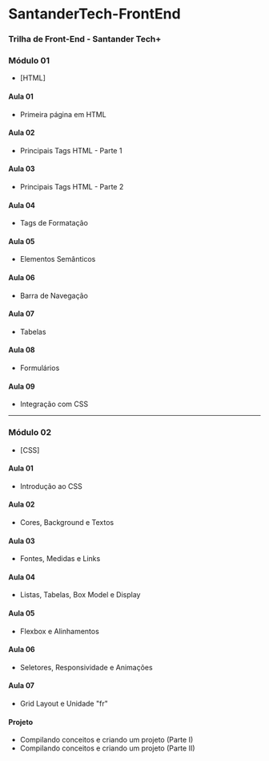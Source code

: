 # SantanderTech-FrontEnd
### Trilha de Front-End - Santander Tech+

### Módulo 01
- [HTML]

#### Aula 01
- Primeira página em HTML

#### Aula 02
- Principais Tags HTML - Parte 1

#### Aula 03
- Principais Tags HTML - Parte 2

#### Aula 04
- Tags de Formatação

#### Aula 05
- Elementos Semânticos

#### Aula 06
- Barra de Navegação

#### Aula 07
- Tabelas

#### Aula 08
- Formulários

#### Aula 09
- Integração com CSS

---

### Módulo 02
- [CSS]

#### Aula 01
- Introdução ao CSS

#### Aula 02
- Cores, Background e Textos

#### Aula 03
- Fontes, Medidas e Links

#### Aula 04
- Listas, Tabelas, Box Model e Display

#### Aula 05
- Flexbox e Alinhamentos

#### Aula 06
- Seletores, Responsividade e Animações

#### Aula 07
- Grid Layout e Unidade "fr"

#### Projeto
- Compilando conceitos e criando um projeto (Parte I)
- Compilando conceitos e criando um projeto (Parte II)